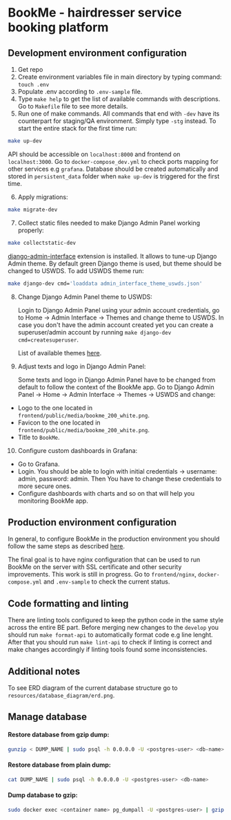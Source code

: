 # **BookMe - hairdresser service booking platform**

## Development environment configuration

1. Get repo
2. Create environment variables file in main directory by typing command: `touch .env`
3. Populate .env according to `.env-sample` file.
4. Type `make help` to get the list of available commands with descriptions. Go to `Makefile` file to see more details.
5. Run one of make commands. All commands that end with `-dev` have its counterpart for staging/QA environment. Simply type `-stg` instead. To start the entire stack for the first time run:

``` bash
make up-dev
```

API should be accessible on `localhost:8000` and frontend on `localhost:3000`. Go to `docker-compose_dev.yml` to check ports mapping for other services e.g `grafana`.
Database should be created automatically and stored in `persistent_data` folder when `make up-dev` is triggered for the first time.

6. Apply migrations:

```bash
make migrate-dev
```

7. Collect static files needed to make Django Admin Panel working properly:

```bash
make collectstatic-dev
```

[django-admin-interface](https://github.com/fabiocaccamo/django-admin-interface) extension is installed. It allows to tune-up Django Admin theme. By default green Django theme is used, but theme should be changed to USWDS. To add USWDS theme run:

```bash
make django-dev cmd='loaddata admin_interface_theme_uswds.json'
```

8. Change Django Admin Panel theme to USWDS:

    Login to Django Admin Panel using your admin account credentials, go to Home -> Admin Interface -> Themes and change theme to USWDS. In case you don't have the admin account created yet you can create a superuser/admin account by running `make django-dev cmd=createsuperuser`.

    List of available themes [here](https://github.com/fabiocaccamo/django-admin-interface#optional-themes).

9. Adjust texts and logo in Django Admin Panel:

    Some texts and logo in Django Admin Panel have to be changed from default to follow the context of the BookMe app. Go to Django Admin Panel -> Home -> Admin Interface -> Themes -> USWDS and change:
- Logo to the one located in `frontend/public/media/bookme_200_white.png`.
- Favicon to the one located in `frontend/public/media/bookme_200_white.png`.
- Title to `BookMe`.

10. Configure custom dashboards in Grafana:
- Go to Grafana.
- Login. You should be able to login with initial credentials -> username: admin, password: admin. Then You have to change these credentials to more secure ones.
- Configure dashboards with charts and so on that will help you monitoring BookMe app.

## Production environment configuration

In general, to configure BookMe in the production environment you should follow the same steps as described [here](#development-environment-configurationdevelopment-environment-configuration).

The final goal is to have nginx configuration that can be used to run BookMe on the server with SSL certificate and other security improvements. This work is still in progress. Go to `frontend/nginx`, `docker-compose.yml` and `.env-sample` to check the current status.

## Code formatting and linting

There are linting tools configured to keep the python code in the same style across the entire BE part. Before merging new changes to the `develop` you should run `make format-api` to automatically format code e.g line lenght. After that you should run `make lint-api` to check if linting is correct and make changes accordingly if linting tools found some inconsistencies.

## Additional notes

To see ERD diagram of the current database structure go to `resources/database_diagram/erd.png`.

## Manage database

#### Restore database from gzip dump:

```bash
gunzip < DUMP_NAME | sudo psql -h 0.0.0.0 -U <postgres-user> <db-name>
```

#### Restore database from plain dump:

```bash
cat DUMP_NAME | sudo psql -h 0.0.0.0 -U <postgres-user> <db-name>
```

#### Dump database to gzip:
```bash
sudo docker exec <container name> pg_dumpall -U <postgres-user> | gzip > <file name>.sql.gzip
```
